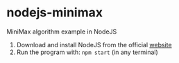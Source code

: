 # nodejs-minimax

MiniMax algorithm example in NodeJS

1. Download and install NodeJS from the official [website](https://nodejs.org/en/download)
2. Run the program with: `npm start` (in any terminal)
